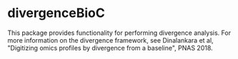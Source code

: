 # divergenceBioC
This package provides functionality for performing divergence analysis. For more information on the divergence framework, see Dinalankara et al, "Digitizing omics profiles by divergence from a baseline", PNAS 2018.